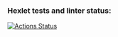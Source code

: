 ### Hexlet tests and linter status:
[![Actions Status](https://github.com/Badizawr/python-project-50/actions/workflows/hexlet-check.yml/badge.svg)](https://github.com/Badizawr/python-project-50/actions)